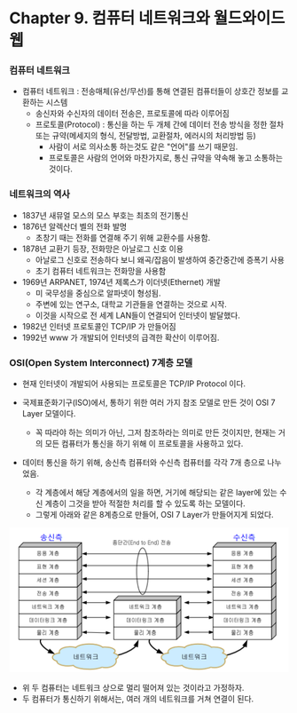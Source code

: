 # Chapter 9. 컴퓨터 네트워크와 월드와이드웹

### 컴퓨터 네트워크 

+ 컴퓨터 네트워크 : 전송매체(유선/무선)를 통해 연결된 컴퓨터들이 상호간 정보를 교환하는 시스템
  - 송신자와 수신자의 데이터 전송은, 프로토콜에 따라 이루어짐
  - 프로토콜(Protocol) : 통신을 하는 두 개체 간에 데이터 전송 방식을 정한 절차 또는 규약(메세지의 형식, 전달방법, 교환절차, 에러시의 처리방법 등)
    - 사람이 서로 의사소통 하는것도 같은 "언어"를 쓰기 때문임. 
    - 프로토콜은 사람의 언어와 마찬가지로, 통신 규약을 약속해 놓고 소통하는 것이다.

### 네트워크의 역사

+ 1837년 새뮤얼 모스의 모스 부호는 최초의 전기통신
+ 1876년 알렉산더 벨의 전화 발명
  - 초창기 때는 전화를 연결해 주기 위해 교환수를 사용함.
+ 1878년 교환기 등장, 전화망은 아날로그 신호 이용
  - 아날로그 신호로 전송하다 보니 왜곡/잡음이 발생하여 중간중간에 증폭기 사용
  - 초기 컴퓨터 네트워크는 전화망을 사용함
+ 1969년 ARPANET, 1974년 제록스가 이더넷(Ethernet) 개발
  - 미 국무성을 중심으로 알파넷이 형성됨. 
  - 주변에 있는 연구소, 대학교 기관들을 연결하는 것으로 시작.
  - 이것을 시작으로 전 세계 LAN들이 연결되어 인터넷이 발달했다.
+ 1982년 인터넷 프로토콜인 TCP/IP 가 만들어짐
+ 1992년 www 가 개발되어 인터넷의 급격한 확산이 이루어짐.

### OSI(Open System Interconnect) 7계층 모델

+ 현재 인터넷이 개발되어 사용되는 프로토콜은 TCP/IP Protocol 이다.
+ 국제표준화기구(ISO)에서, 통하기 위한 여러 가지 참조 모델로 만든 것이 OSI 7 Layer 모델이다.
  - 꼭 따라야 하는 의미가 아닌, 그저 참조하라는 의미로 만든 것이지만, 현재는 거의 모든 컴퓨터가 통신을 하기 위해 이 프로토콜을 사용하고 있다.

+ 데이터 통신을 하기 위해, 송신측 컴퓨터와 수신측 컴퓨터를 각각 7개 층으로 나누었음.
  - 각 계층에서 해당 계층에서의 일을 하면, 거기에 해당되는 같은 layer에 있는 수신 계층이 그것을 받아 적절한 처리를 할 수 있도록 하는 모델이다. 
  - 그렇게 아래와 같은 8계층으로 만들어, OSI 7 Layer가 만들어지게 되었다.
  
<img src = "images/CompStart_Ch10_1.png" />

+ 위 두 컴퓨터는 네트워크 상으로 멀리 떨어져 있는 것이라고 가정하자. 
+ 두 컴퓨터가 통신하기 위해서는, 여러 개의 네트워크를 거쳐 연결이 된다. 

